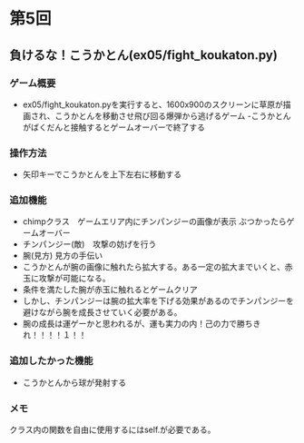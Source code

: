 # 第5回
## 負けるな！こうかとん(ex05/fight_koukaton.py)
### ゲーム概要
- ex05/fight_koukaton.pyを実行すると、1600x900のスクリーンに草原が描画され、こうかとんを移動させ飛び回る爆弾から逃げるゲーム
-こうかとんがばくだんと接触するとゲームオーバーで終了する
### 操作方法
- 矢印キーでこうかとんを上下左右に移動する
### 追加機能
- chimpクラス　ゲームエリア内にチンパンジーの画像が表示 ぶつかったらゲームオーバー
- チンパンジー(敵)　攻撃の妨げを行う
- 腕(見方) 見方の手伝い
- こうかとんが腕の画像に触れたら拡大する。ある一定の拡大までいくと、赤玉に攻撃が可能になる。
- 条件を満たした腕が赤玉に触れるとゲームクリア
- しかし、チンパンジーは腕の拡大率を下げる効果があるのでチンパンジーを避けながら腕を成長させていく必要がある。
- 腕の成長は運ゲーかと思われるが、運も実力の内！己の力で勝ちきれ！！！！１！！
### 追加したかった機能
- こうかとんから球が発射する
### メモ
クラス内の関数を自由に使用するにはself.が必要である。